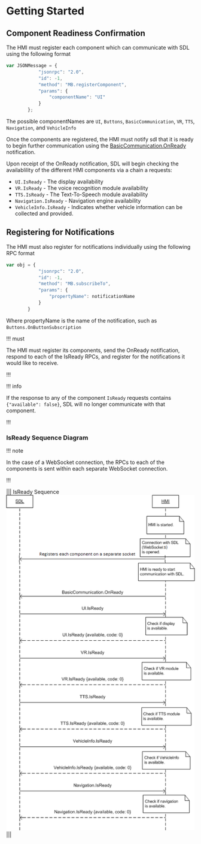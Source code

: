 # Getting Started

## Component Readiness Confirmation

The HMI must register each component which can communicate with SDL using the following format

```javascript
var JSONMessage = {
            "jsonrpc": "2.0",
            "id": -1,
            "method": "MB.registerComponent",
            "params": {
                "componentName": "UI"
            }
        };
```

The possible componentNames are `UI`, `Buttons`, `BasicCommunication`, `VR`, `TTS`, `Navigation`, and `VehicleInfo`

Once the components are registered, the HMI must notify sdl that it is ready to begin further communication using the [BasicCommunication.OnReady](../BasicCommunication/OnReady) notification.

Upon receipt of the OnReady notification, SDL will begin checking the availablility of the different HMI components via a chain a requests:

  * `UI.IsReady` - The display availability
  * `VR.IsReady` - The voice recognition module availability
  * `TTS.IsReady` - The Text-To-Speech module availability
  * `Navigation.IsReady` - Navigation engine availability
  * `VehicleInfo.IsReady` - Indicates whether vehicle information can be collected and provided.
 
## Registering for Notifications
The HMI must also register for notifications individually using the following RPC format

```javascript
var obj = {
            "jsonrpc": "2.0",
            "id": -1,
            "method": "MB.subscribeTo",
            "params": {
                "propertyName": notificationName
            }
        }
```

Where propertyName is the name of the notification, such as `Buttons.OnButtonSubscription`

!!! must

The HMI must register its components, send the OnReady notification, respond to each of the IsReady RPCs, and register for the notifications it would like to receive.

!!!

!!! info

If the response to any of the component `IsReady` requests contains `{"available": false}`, SDL will no longer communicate with that component.

!!!


### IsReady Sequence Diagram

!!! note

In the case of a WebSocket connection, the RPCs to each of the components is sent within each separate WebSocket connection.

!!!

|||
IsReady Sequence
![IsReady Sequence](./assets/IsReadySequence.png)
|||
